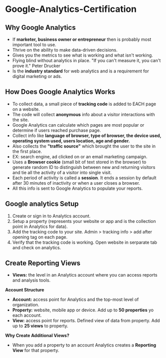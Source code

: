 # Google-Analytics-Certification

## Why Google Analytics

- If **marketer, business owner or entrepreneur** then is probably most important tool to use.
- Thrive on the ability to make data-driven decisions.
-  Gives you the metrics to see what is working and what isn't working.
-  Flying blind without analytics in place. "If you can't measure it, you can't prove it." Peter Drucker
-  Is the **industry standard** for web analytics and is a requirement for digital marketing or ads.

## How Does Google Analytics Works

- To collect data, a small piece of **tracking code** is added to EACH page on a website. 
- The code will collect **anonymous** info about a visitor interactions with the site.
- Google Analytics can calculate which pages are most popular or determine if users reached purchase page.
- Collect info like **language of browser, type of browser, the device used, operating system used, 
users location, age and gender.**
- Also collects the **"traffic source"** which brought the user to the site in the first place.
- EX: search engine, ad clicked on or an email marketing campaign.
- Uses a **Browser cookie** (small bit of text stored in the browser) to generate random ID to 
distinguish between new and returning visitors and tie all the activity of a visitor into single visit.
- Each period of activity is called a **session**. It ends a session by default after 30 minutes of 
inactivity or when a user closes a browser.
- All this info is sent to Google Analytics to populate your reports.

## Google analytics Setup

1) Create or sign in to Analytics account.
3) Setup a property (represents your website or app and is the collection point in Analytics for data).
4) Add the tracking code to your site. Admin > tracking info > add after opening <head> tag on each page.
5) Verify that the tracking code is working. Open website in serparate tab and check on analytics.
  
## Create Reporting Views

- **Views:** the level in an Analytics account where you can access reports and analysis tools.

**Account Structure**
  - **Account:** access point for Analytics and the top-most level of organization.
  - **Property:** website, mobile app or device. Add up to **50 properties** yo each account.
  - **View:** access point for reports. Defined view of data from property. Add up to **25 views** to property.
  
**Why Create Additional Views?**
- When you add a property to an account Analytics creates a **Reporting View** for that property.
